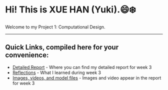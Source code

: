 # Hi! This is XUE HAN (Yuki).😄❄️
Welcome to my Project 1: Computational Design.


--- 
## Quick Links, compiled here for your convenience: ##

- [Detailed Report](https://github.com/Berkeley-MDes/tdf-fa23-Yukihan528/blob/main/weekly%20report/Report%203%20-%20Week%20of%2009%2007%20-%20%2009%2014.md) - Where you can find my detailed report for week 3
- [Reflections](https://github.com/Berkeley-MDes/tdf-fa23-Yukihan528/blob/main/weekly%20report/Report%203%20-%20Week%20of%2009%2007%20-%20%2009%2014.md#reflections) - What I learned during week 3
- [Images, videos, and model files](https://github.com/Berkeley-MDes/tdf-fa23-Yukihan528/tree/main/weekly%20report/Report%203%20-%20Week%20of%2009%2007%20-%2009%2014) - Images and video appear in the report for week 3
  
